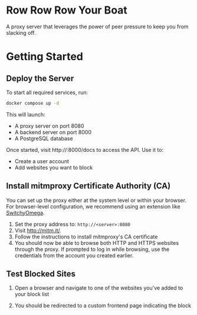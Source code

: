 # Row Row Row Your Boat

A proxy server that leverages the power of peer pressure to keep you from slacking off.

# Getting Started

## Deploy the Server

To start all required services, run:

```bash
docker compose up -d
```

This will launch:

- A proxy server on port 8080
- A backend server on port 8000
- A PostgreSQL database

Once started, visit http://<server>:8000/docs to access the API. Use it to:

- Create a user account
- Add websites you want to block

## Install mitmproxy Certificate Authority (CA)

You can set up the proxy either at the system level or within your browser. For browser-level configuration, we recommend using an extension like [SwitchyOmega](https://chromewebstore.google.com/detail/proxy-switchyomega/padekgcemlokbadohgkifijomclgjgif?hl=zh-TW).

1. Set the proxy address to: `http://<server>:8080`
2. Visit <http://mitm.it/>.
3. Follow the instructions to install mitmproxy's CA certificate
4. You should now be able to browse both HTTP and HTTPS websites through the proxy. If prompted to log in while browsing, use the credentials from the account you created earlier.

## Test Blocked Sites

1. Open a browser and navigate to one of the websites you've added to your block list

2. You should be redirected to a custom frontend page indicating the block
